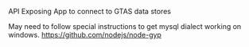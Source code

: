 API Exposing App to connect to GTAS data stores

May need to follow special instructions to get mysql dialect working on windows.
https://github.com/nodejs/node-gyp
